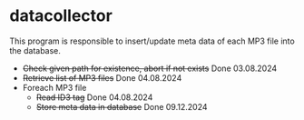 # datacollector

This program is responsible to insert/update meta data of each MP3 file into the database.

- ~~Check given path for existence, abort if not exists~~ Done 03.08.2024
- ~~Retrieve list of MP3 files~~ Done 04.08.2024
- Foreach MP3 file
  - ~~Read ID3 tag~~ Done 04.08.2024
  - ~~Store meta data in database~~ Done 09.12.2024
